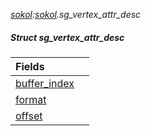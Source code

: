 _[sokol](../../modules/sokol/sokol-module.md):[sokol](../../modules/sokol/sokol-module.md).sg\_vertex\_attr\_desc_
##### Struct sg\_vertex\_attr\_desc

| Fields | |
|:---|:---|
| [buffer\_index](sokol-sg_vertex_attr_desc-buffer_index.md) |  |
| [format](sokol-sg_vertex_attr_desc-format.md) |  |
| [offset](sokol-sg_vertex_attr_desc-offset.md) |  |
